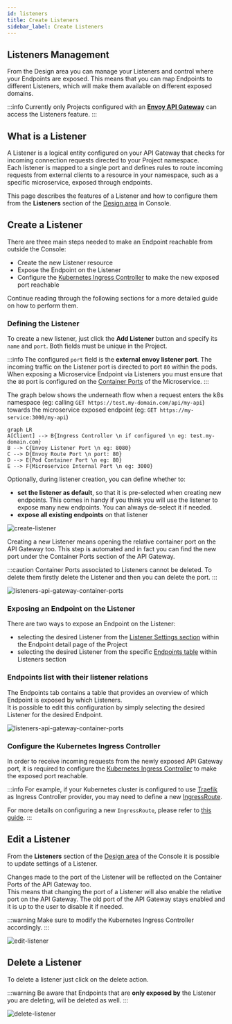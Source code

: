 ```yaml
---
id: listeners
title: Create Listeners
sidebar_label: Create Listeners
---
```


## Listeners Management

From the Design area you can manage your Listeners and control where your Endpoints are exposed.
This means that you can map Endpoints to different Listeners, which will make them available on different exposed domains.

:::info
Currently only Projects configured with an [**Envoy API Gateway**](/runtime_suite/envoy-api-gateway/overview.md) can access the Listeners feature.
:::

## What is a Listener

A Listener is a logical entity configured on your API Gateway that checks for incoming connection requests directed to your Project namespace.  
Each listener is mapped to a single port and defines rules to route incoming requests from external clients to a resource in your namespace, such as a specific microservice, exposed through endpoints.

This page describes the features of a Listener and how to configure them from the **Listeners** section of the [Design area](/development_suite/api-console/api-design/overview.md) in Console.

## Create a Listener

There are three main steps needed to make an Endpoint reachable from outside the Console:

- Create the new Listener resource
- Expose the Endpoint on the Listener
- Configure the [Kubernetes Ingress Controller][ingress-controller] to make the new exposed port reachable

Continue reading through the following sections for a more detailed guide on how to perform them.

### Defining the Listener

To create a new listener, just click the **Add Listener** button and specify its `name` and `port`. Both fields must be unique in the Project.

:::info
The configured `port` field is the **external envoy listener port**. The incoming traffic on the Listener port is directed to port `80` within the pods.  
When exposing a Microservice Endpoint via Listeners you must ensure that the `80` port is configured on the [Container Ports][microservice-container-ports] of the Microservice.
:::

The graph below shows the underneath flow when a request enters the k8s namespace (eg: calling `GET https://test.my-domain.com/api/my-api`) towards the microservice exposed endpoint (eg: `GET https://my-service:3000/my-api`)

```mermaid
graph LR
A[Client] --> B{Ingress Controller \n if configured \n eg: test.my-domain.com}
B --> C{Envoy Listener Port \n eg: 8080}
C --> D{Envoy Route Port \n port: 80}
D --> E{Pod Container Port \n eg: 80}
E --> F{Microservice Internal Port \n eg: 3000}
```

Optionally, during listener creation, you can define whether to:

- **set the listener as default**, so that it is pre-selected when creating new endpoints.
This comes in handy if you think you will use the listener to expose many new endpoints.
You can always de-select it if needed.
- **expose all existing endpoints** on that listener

![create-listener](img/listeners/create-listener.png)

Creating a new Listener means opening the relative container port on the API Gateway too.
This step is automated and in fact you can find the new port under the Container Ports section of the API Gateway.  

:::caution
Container Ports associated to Listeners cannot be deleted. To delete them firstly delete the Listener and then you can delete the port.
:::

![listeners-api-gateway-container-ports](img/listeners/listeners-api-gateway-ports.png)

### Exposing an Endpoint on the Listener

There are two ways to expose an Endpoint on the Listener:

- selecting the desired Listener from the [Listener Settings section](/development_suite/api-console/api-design/endpoints.md#listeners) within the Endpoint detail page of the Project
- selecting the desired Listener from the specific [Endpoints table](/development_suite/api-console/api-design/listeners.md#endpoints-list-with-their-listener-relations) within Listeners section

### Endpoints list with their listener relations

The Endpoints tab contains a table that provides an overview of which Endpoint is exposed by which Listeners.  
It is possible to edit this configuration by simply selecting the desired Listener for the desired Endpoint.

![listeners-api-gateway-container-ports](img/listeners/endpoints-listeners-table.png)

### Configure the Kubernetes Ingress Controller

In order to receive incoming requests from the newly exposed API Gateway port, it is required to configure the [Kubernetes Ingress Controller][ingress-controller] to make the exposed port reachable.  

:::info
For example, if your Kubernetes cluster is configured to use [Traefik][traefik] as Ingress Controller provider, you may need to define a new [IngressRoute][ingress-route].

For more details on configuring a new `IngressRoute`, please refer to [this guide](/infrastructure/paas/tools/traefik.md#expose-an-endpoint).
:::

## Edit a Listener

From the **Listeners** section of the [Design area](/development_suite/api-console/api-design/overview.md) of the Console it is possible to update settings of a Listener.

Changes made to the port of the Listener will be reflected on the Container Ports of the API Gateway too.  
This means that changing the port of a Listener will also enable the relative port on the API Gateway. The old port of the API Gateway stays enabled and it is up to the user to disable it if needed.

:::warning
Make sure to modify the Kubernetes Ingress Controller accordingly.
:::

![edit-listener](img/listeners/edit-listener.png)

## Delete a Listener

To delete a listener just click on the delete action.

:::warning
Be aware that Endpoints that are **only exposed by** the Listener you are deleting, will be deleted as well.
:::

![delete-listener](img/listeners/delete-listener.png)

[//]: # (External links below:)
[traefik]: https://doc.traefik.io/traefik/providers/kubernetes-ingress/
[ingress-route]: https://doc.traefik.io/traefik/providers/kubernetes-crd/
[ingress-controller]: https://kubernetes.io/docs/concepts/services-networking/ingress-controllers/

[//]: # (Mia doc links below:)
[microservice-container-ports]: /development_suite/api-console/api-design/services#container-ports-configuration
